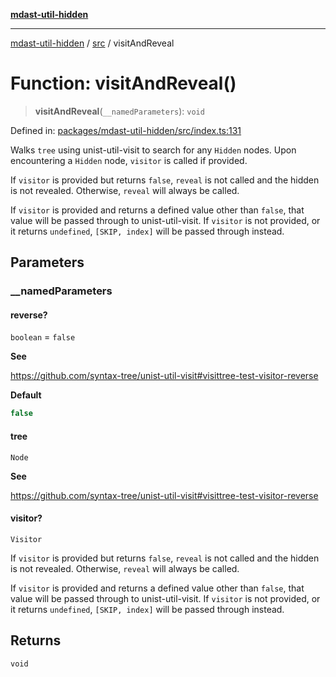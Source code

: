 [**mdast-util-hidden**](../../README.md)

***

[mdast-util-hidden](../../README.md) / [src](../README.md) / visitAndReveal

# Function: visitAndReveal()

> **visitAndReveal**(`__namedParameters`): `void`

Defined in: [packages/mdast-util-hidden/src/index.ts:131](https://github.com/Xunnamius/unified-utils/blob/b979bc562d770870f7c8f51adc8f05db68d19c73/packages/mdast-util-hidden/src/index.ts#L131)

Walks `tree` using unist-util-visit to search for any `Hidden` nodes. Upon
encountering a `Hidden` node, `visitor` is called if provided.

If `visitor` is provided but returns `false`, `reveal` is not called and the
hidden is not revealed. Otherwise, `reveal` will always be called.

If `visitor` is provided and returns a defined value other than `false`, that
value will be passed through to unist-util-visit. If `visitor` is not
provided, or it returns `undefined`, `[SKIP, index]` will be passed through
instead.

## Parameters

### \_\_namedParameters

#### reverse?

`boolean` = `false`

**See**

https://github.com/syntax-tree/unist-util-visit#visittree-test-visitor-reverse

**Default**

```ts
false
```

#### tree

`Node`

**See**

https://github.com/syntax-tree/unist-util-visit#visittree-test-visitor-reverse

#### visitor?

`Visitor`

If `visitor` is provided but returns `false`, `reveal` is not called and the
hidden is not revealed. Otherwise, `reveal` will always be called.

If `visitor` is provided and returns a defined value other than `false`, that
value will be passed through to unist-util-visit. If `visitor` is not
provided, or it returns `undefined`, `[SKIP, index]` will be passed through
instead.

## Returns

`void`

